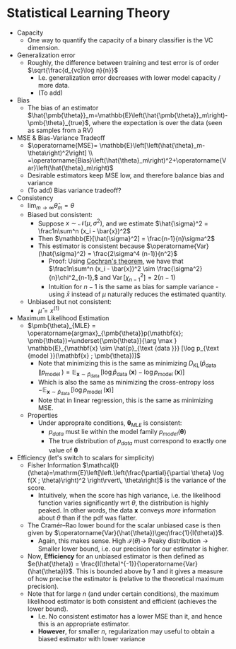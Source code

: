 # Statistical Learning Theory

* Capacity
  * One way to quantify the capacity of a binary classifier is the VC dimension.
* Generalization error
  * Roughly, the difference between training and test error is of order $\sqrt{\frac{d_{vc}\log n}{n}}$
    * I.e. generalization error decreases with lower model capacity / more data.
    * (To add)
* Bias
  * The bias of an estimator $\hat{\pmb{\theta}}_m=\mathbb{E}\left(\hat{\pmb{\theta}}_m\right)-\pmb{\theta}_{true}$, where the expectation is over the data (seen as samples from a RV)
* MSE & Bias-Variance Tradeoff
  * $\operatorname{MSE}= \mathbb{E}\left[\left(\hat{\theta}_m-\theta\right)^2\right] \\ =\operatorname{Bias}\left(\hat{\theta}_m\right)^2+\operatorname{Var}\left(\hat{\theta}_m\right)$
  * Desirable estimators keep MSE low, and therefore balance bias and variance
  * (To add) Bias variance tradeoff?
* Consistency
  * $\operatorname{lim}_{m \rightarrow \infty} \hat{\theta}_m=\theta$
  * Biased but consistent: 
    * Suppose $x \sim \mathcal{N}(\mu, \sigma^2)$, and we estimate $\hat{\sigma}^2 = \frac1n\sum^n (x_i - \bar{x})^2$
    * Then $\mathbb{E}[\hat{\sigma}^2] = \frac{n-1}{n}\sigma^2$
    * This estimator is consistent because $\operatorname{Var}(\hat{\sigma}^2) = \frac{2\sigma^4 (n-1)}{n^2}$
      * Proof: Using [Cochran's theorem](https://en.wikipedia.org/wiki/Cochran%27s_theorem#Sample_mean_and_sample_variance), we have that $\frac1n\sum^n (x_i - \bar{x})^2 \sim \frac{\sigma^2}{n}\chi^2_{n-1},$ and $\operatorname{Var}[\chi^2_{n-1}] = 2(n-1)$
      * Intuition for $n-1$ is the same as bias for sample variance - using $\bar{x}$ instead of $\mu$ naturally reduces the estimated quantity.
  * Unbiased but not consistent:
    * $\hat{\mu} = x^{(1)}$
* Maximum Likelihood Estimation
  * $\pmb{\theta}_{MLE} = \operatorname{argmax}_{\pmb{\theta}}p(\mathbf{x}; \pmb{\theta})=\underset{\pmb{\theta}}{\arg \max } \mathbb{E}_{\mathbf{x} \sim \hat{p}_{\text {data }}} [\log p_{\text {model }}(\mathbf{x} ; \pmb{\theta})]$
    * Note that minimizing this is the same as minimizing $D_{\mathrm{KL}}\left(\hat{p}_{\text {data }} \| p_{\text {model }}\right)=\mathbb{E}_{\mathbf{x} \sim \hat{p}_{\text {data }}}\left[\log \hat{p}_{\text {data }}(\mathbf{x})-\log p_{\text {model }}(\mathbf{x})\right]$
    * Which is also the same as minimizing the cross-entropy loss $-\mathbb{E}_{\mathbf{x} \sim \hat{p}_{\text {data }}}\left[\log p_{\text {model }}(\mathbf{x})\right]$
    * Note that in linear regression, this is the same as minimizing MSE.
  * Properties
    * Under appropraite conditions, $\pmb{\theta}_{MLE}$ is consistent:
      * $p_{data}$ must lie within the model family $p_{model}(\pmb{\theta})$
      * The true distribution of $p_{data}$ must correspond to exactly one value of $\pmb{\theta}$
* Efficiency (let's switch to scalars for simplicity)
  * Fisher Information $\mathcal{I}(\theta)=\mathrm{E}\left[\left.\left(\frac{\partial}{\partial \theta} \log f(X ; \theta)\right)^2 \right\rvert\, \theta\right]$ is the variance of the score.
    * Intuitively, when the score has high variance, i.e. the likelihood function varies significantly wrt $\theta$, the distribution is highly peaked. In other words, the data $\mathbf{x}$ conveys _more_ information about $\theta$ than if the pdf was flatter. 
  * The Cramér–Rao lower bound for the scalar unbiased case is then given by $\operatorname{Var}(\hat{\theta})\geq\frac{1}{I(\theta)}$.
    * Again, this makes sense. High $\mathcal{I}(\theta) \rightarrow$ Peaky distribution $\rightarrow$ Smaller lower bound, i.e. our precision for our estimator is higher. 
  * Now, **Efficiency** for an unbiased estimator is then defined as $e(\hat{\theta}) = \frac{I(\theta)^{-1}}{\operatorname{Var}(\hat{\theta})}$. This is bounded above by 1 and it gives a measure of how precise the estimator is (relative to the theoretical maximum precision).
  * Note that for large $n$ (and under certain conditions), the maximum likelihood estimator is both consistent and efficient (achieves the lower bound). 
    * I.e. No consistent estimator has a lower MSE than it, and hence this is an appropriate estimator.
    * **However**, for smaller $n$, regularization may useful to obtain a biased estimator with lower variance